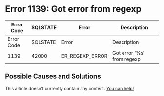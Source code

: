 
# Error 1139: Got error from regexp


| Error Code | SQLSTATE | Error | Description |
| --- | --- | --- | --- |
| Error Code | SQLSTATE | Error | Description |
| 1139 | 42000 | ER_REGEXP_ERROR | Got error '%s' from regexp |




## Possible Causes and Solutions


This article doesn't currently contain any content. [You can help!](/en/writing-and-editing-knowledge-base-articles/)

